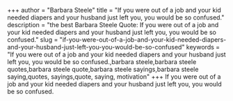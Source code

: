 +++
author = "Barbara Steele"
title = "If you were out of a job and your kid needed diapers and your husband just left you, you would be so confused."
description = "the best Barbara Steele Quote: If you were out of a job and your kid needed diapers and your husband just left you, you would be so confused."
slug = "if-you-were-out-of-a-job-and-your-kid-needed-diapers-and-your-husband-just-left-you-you-would-be-so-confused"
keywords = "If you were out of a job and your kid needed diapers and your husband just left you, you would be so confused.,barbara steele,barbara steele quotes,barbara steele quote,barbara steele sayings,barbara steele saying,quotes, sayings,quote, saying, motivation"
+++
If you were out of a job and your kid needed diapers and your husband just left you, you would be so confused.
